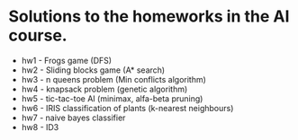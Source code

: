 # Solutions to the homeworks in the AI course. #

* hw1 - Frogs game (DFS)
* hw2 - Sliding blocks game (A* search)
* hw3 - n queens problem (Min conflicts algorithm)
* hw4 - knapsack problem (genetic algorithm)
* hw5 - tic-tac-toe AI (minimax, alfa-beta pruning)
* hw6 - IRIS classification of plants (k-nearest neighbours)
* hw7 - naive bayes classifier
* hw8 - ID3
